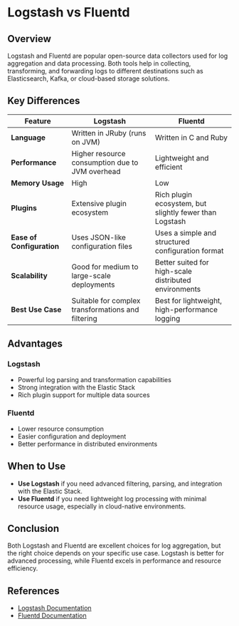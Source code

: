 # Logstash vs Fluentd

## Overview
Logstash and Fluentd are popular open-source data collectors used for log aggregation and data processing. Both tools help in collecting, transforming, and forwarding logs to different destinations such as Elasticsearch, Kafka, or cloud-based storage solutions.

## Key Differences

| Feature        | Logstash | Fluentd |
|--------------|----------|---------|
| **Language** | Written in JRuby (runs on JVM) | Written in C and Ruby |
| **Performance** | Higher resource consumption due to JVM overhead | Lightweight and efficient |
| **Memory Usage** | High | Low |
| **Plugins** | Extensive plugin ecosystem | Rich plugin ecosystem, but slightly fewer than Logstash |
| **Ease of Configuration** | Uses JSON-like configuration files | Uses a simple and structured configuration format |
| **Scalability** | Good for medium to large-scale deployments | Better suited for high-scale distributed environments |
| **Best Use Case** | Suitable for complex transformations and filtering | Best for lightweight, high-performance logging |

## Advantages

### Logstash
- Powerful log parsing and transformation capabilities
- Strong integration with the Elastic Stack
- Rich plugin support for multiple data sources

### Fluentd
- Lower resource consumption
- Easier configuration and deployment
- Better performance in distributed environments

## When to Use
- **Use Logstash** if you need advanced filtering, parsing, and integration with the Elastic Stack.
- **Use Fluentd** if you need lightweight log processing with minimal resource usage, especially in cloud-native environments.

## Conclusion
Both Logstash and Fluentd are excellent choices for log aggregation, but the right choice depends on your specific use case. Logstash is better for advanced processing, while Fluentd excels in performance and resource efficiency.

## References
- [Logstash Documentation](https://www.elastic.co/logstash)
- [Fluentd Documentation](https://www.fluentd.org/)

